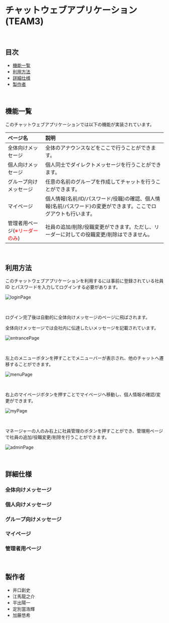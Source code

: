 # チャットウェブアプリケーション(TEAM3)

<br>

## 目次

- [機能一覧](#機能一覧)
- [利用方法](#利用方法)
- [詳細仕様](#詳細仕様)
- [製作者](#詳細仕様)

<br>

## 機能一覧

このチャットウェブアプリケーションでは以下の機能が実装されています。

| ページ名                                               | 説明                                                                                                             |
| :----------------------------------------------------- | :--------------------------------------------------------------------------------------------------------------- |
| 全体向けメッセージ                                     | 全体のアナウンスなどをここで行うことができます。                                                                 |
| 個人向けメッセージ                                     | 個人同士でダイレクトメッセージを行うことができます。                                                             |
| グループ向けメッセージ                                 | 任意の名前のグループを作成してチャットを行うことができます。                                                     |
| マイページ                                             | 個人情報(名前/ID/パスワード/役職)の確認、個人情報(名前/パスワード)の変更ができます。ここでログアウトも行います。 |
| 管理者用ページ(<font color="red">※リーダーのみ</font>) | 社員の追加/削除/役職変更ができます。ただし、リーダーに対しての役職変更/削除はできません。                        |

<br>

## 利用方法

このチャットウェブアプリケーションを利用するには事前に登録されている社員 ID とパスワードを入力してログインする必要があります。

![loginPage](/uploads/7cb70f30cd80449aa8cc8ae7727878df/loginPage.png)

<br>

ログイン完了後は自動的に全体向けメッセージのページに飛ばされます。

全体向けメッセージでは会社内に伝達したいメッセージを記載されています。

![entrancePage](/uploads/72fa595bf8fd64c0bd60284585974ac5/entrancePage.png)

<br>

左上のメニューボタンを押すことでメニューバーが表示され、他のチャットへ遷移することができます。

![menuPage](/uploads/8979ae5184cbe7146846132241d5ea7c/menuPage.png)

<br>

右上のマイページボタンを押すことでマイページへ移動し、個人情報の確認/変更ができます。

![myPage](/uploads/a764b5d5e636e55c190ca15c82021636/myPage.png)

<br>

マネージャーの人のみ右上に社員管理のボタンを押すことができ、管理用ページで社員の追加/役職変更/削除を行うことができます。

![adminPage](/uploads/808600159e8a203e64c3b9d6c4fe13bb/adminPage.png)

<br>

## 詳細仕様

### 全体向けメッセージ

### 個人向けメッセージ

### グループ向けメッセージ

### マイページ

### 管理者用ページ

<br>

## 製作者

- 井口創史
- 江馬龍之介
- 平出陽一
- 定別當浩輝
- 加藤悠希
